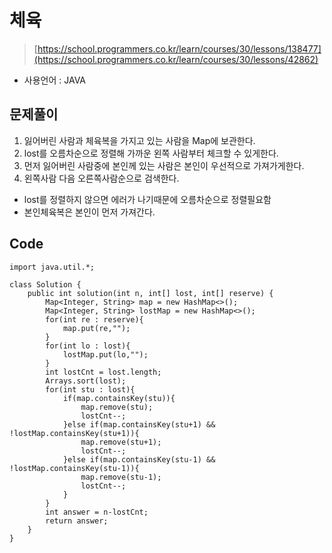# 체육
> [https://school.programmers.co.kr/learn/courses/30/lessons/138477](https://school.programmers.co.kr/learn/courses/30/lessons/42862)
- 사용언어 : JAVA

## 문제풀이
1. 잃어버린 사람과 체육복을 가지고 있는 사람을 Map에 보관한다.
2. lost를 오름차순으로 정렬해 가까운 왼쪽 사람부터 체크할 수 있게한다.
3. 먼저 잃어버린 사람중에 본인께 있는 사람은 본인이 우선적으로 가져가게한다.
4. 왼쪽사람 다음 오른쪽사람순으로 검색한다.
* lost를 정렬하지 않으면 에러가 나기때문에 오름차순으로 정렬필요함
* 본인체육복은 본인이 먼저 가져간다.

## Code
```
import java.util.*;

class Solution {
    public int solution(int n, int[] lost, int[] reserve) {
        Map<Integer, String> map = new HashMap<>();
        Map<Integer, String> lostMap = new HashMap<>();
        for(int re : reserve){
            map.put(re,"");    
        }
        for(int lo : lost){
            lostMap.put(lo,"");
        }
        int lostCnt = lost.length;
        Arrays.sort(lost);
        for(int stu : lost){
            if(map.containsKey(stu)){
                map.remove(stu);
                lostCnt--;
            }else if(map.containsKey(stu+1) && !lostMap.containsKey(stu+1)){
                map.remove(stu+1);
                lostCnt--;
            }else if(map.containsKey(stu-1) && !lostMap.containsKey(stu-1)){
                map.remove(stu-1);
                lostCnt--;
            }
        }
        int answer = n-lostCnt;
        return answer;
    }
}
```
